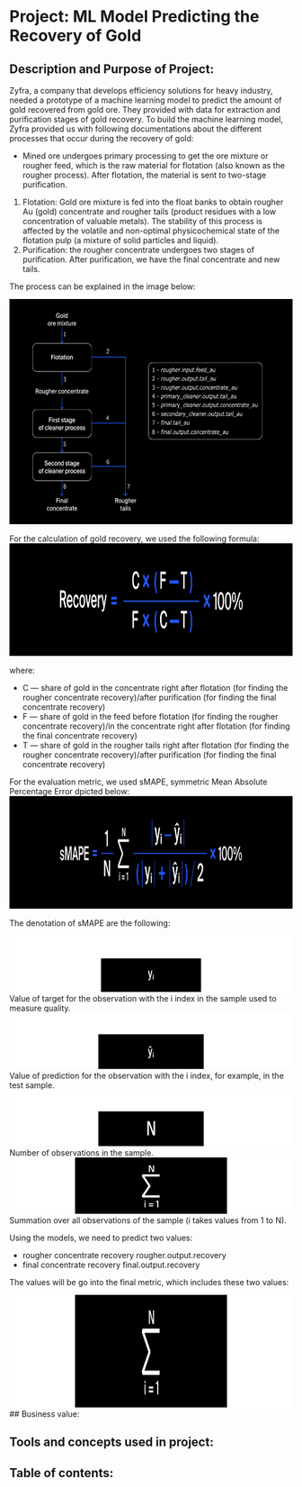 # Project: **ML Model Predicting the Recovery of Gold**

## Description and Purpose of Project:
Zyfra, a company that develops efficiency solutions for heavy industry, needed a  prototype of a machine learning model to predict the amount of gold recovered from gold ore. They provided with data for extraction and purification stages of gold recovery. To build the machine learning model, Zyfra provided us with following documentations about the different processes that occur during the recovery of gold: 
- Mined ore undergoes primary processing to get the ore mixture or rougher feed, which is the raw material for flotation (also known as the rougher process). After flotation, the material is sent to two-stage purification.
1. Flotation: Gold ore mixture is fed into the float banks to obtain rougher Au (gold) concentrate and rougher tails (product residues with a low concentration of valuable metals).
The stability of this process is affected by the volatile and non-optimal physicochemical state of the flotation pulp (a mixture of solid particles and liquid).
2. Purification: the rougher concentrate undergoes two stages of purification. After purification, we have the final concentrate and new tails.

The process can be explained in the image below:

<img src="Image (1).png" height = 400>

For the calculation of gold recovery, we used the following formula: 
<img src="Image (2).png" height = 200>

where:

- C — share of gold in the concentrate right after flotation (for finding the rougher concentrate recovery)/after purification (for finding the final concentrate recovery)
- F — share of gold in the feed before flotation (for finding the rougher concentrate recovery)/in the concentrate right after flotation (for finding the final concentrate recovery)
- T — share of gold in the rougher tails right after flotation (for finding the rougher concentrate recovery)/after purification (for finding the final concentrate recovery)

For the evaluation metric, we used sMAPE, symmetric Mean Absolute Percentage Error dpicted below: 
<img src="Image (3).png" height = 200>

The denotation of sMAPE are the following:

<img src="Image (4).png" height = 100>
Value of target for the observation with the i index in the sample used to measure quality. 

<img src="Image (5).png" height = 100>
Value of prediction for the observation with the i index, for example, in the test sample.

<img src="Image (6).png" height = 100>
Number of observations in the sample.

<img src="Image (7).png" height = 100>
Summation over all observations of the sample (i takes values from 1 to N).

Using the models, we need to predict two values:
- rougher concentrate recovery rougher.output.recovery
- final concentrate recovery final.output.recovery

The values will be go into the final metric, which includes these two values:

<img src="Image (7).png" height = 200>
## Business value:

## Tools and concepts used in project:

## Table of contents:

